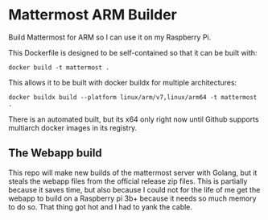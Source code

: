 # Mattermost ARM Builder

Build Mattermost for ARM so I can use it on my Raspberry Pi.

This Dockerfile is designed to be self-contained so that it can be
built with:

```
docker build -t mattermost .
```

This allows it to be built with docker buildx for multiple architectures:

```
docker buildx build --platform linux/arm/v7,linux/arm64 -t mattermost .
```

There is an automated built, but its x64 only right now until Github supports multiarch
docker images in its registry.


## The Webapp build

This repo will make new builds of the mattermost server with Golang, but it steals
the webapp files from the official release zip files. This is partially because it saves 
time, but also because I could not for the life of me get the webapp to build on a Raspberry pi 3b+
because it needs so much memory to do so. That thing got hot and I had to yank the cable.
